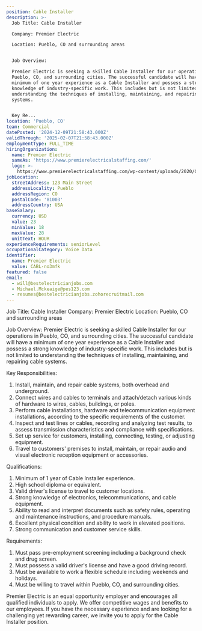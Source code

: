 ```yaml
---
position: Cable Installer
description: >-
  Job Title: Cable Installer

  Company: Premier Electric

  Location: Pueblo, CO and surrounding areas


  Job Overview:

  Premier Electric is seeking a skilled Cable Installer for our operations in
  Pueblo, CO, and surrounding cities. The successful candidate will have a
  minimum of one year experience as a Cable Installer and possess a strong
  knowledge of industry-specific work. This includes but is not limited to
  understanding the techniques of installing, maintaining, and repairing cable
  systems. 


  Key Re...
location: 'Pueblo, CO'
team: Commercial
datePosted: '2024-12-09T21:58:43.000Z'
validThrough: '2025-02-07T21:58:43.000Z'
employmentType: FULL_TIME
hiringOrganization:
  name: Premier Electric
  sameAs: 'https://www.premierelectricalstaffing.com/'
  logo: >-
    https://www.premierelectricalstaffing.com/wp-content/uploads/2020/05/Premier-Electrical-Staffing-logo.png
jobLocation:
  streetAddress: 123 Main Street
  addressLocality: Pueblo
  addressRegion: CO
  postalCode: '81003'
  addressCountry: USA
baseSalary:
  currency: USD
  value: 23
  minValue: 18
  maxValue: 28
  unitText: HOUR
experienceRequirements: seniorLevel
occupationalCategory: Voice Data
identifier:
  name: Premier Electric
  value: CABL-no3mfk
featured: false
email:
  - will@bestelectricianjobs.com
  - Michael.Mckeaige@pes123.com
  - resumes@bestelectricianjobs.zohorecruitmail.com
---
```




Job Title: Cable Installer
Company: Premier Electric
Location: Pueblo, CO and surrounding areas

Job Overview:
Premier Electric is seeking a skilled Cable Installer for our operations in Pueblo, CO, and surrounding cities. The successful candidate will have a minimum of one year experience as a Cable Installer and possess a strong knowledge of industry-specific work. This includes but is not limited to understanding the techniques of installing, maintaining, and repairing cable systems. 

Key Responsibilities:

1. Install, maintain, and repair cable systems, both overhead and underground.
2. Connect wires and cables to terminals and attach/detach various kinds of hardware to wires, cables, buildings, or poles.
3. Perform cable installations, hardware and telecommunication equipment installations, according to the specific requirements of the customer.
4. Inspect and test lines or cables, recording and analyzing test results, to assess transmission characteristics and compliance with specifications.
5. Set up service for customers, installing, connecting, testing, or adjusting equipment.
6. Travel to customers' premises to install, maintain, or repair audio and visual electronic reception equipment or accessories.

Qualifications:

1. Minimum of 1 year of Cable Installer experience.
2. High school diploma or equivalent.
3. Valid driver's license to travel to customer locations.
4. Strong knowledge of electronics, telecommunications, and cable equipment.
5. Ability to read and interpret documents such as safety rules, operating and maintenance instructions, and procedure manuals.
6. Excellent physical condition and ability to work in elevated positions.
7. Strong communication and customer service skills.

Requirements:

1. Must pass pre-employment screening including a background check and drug screen.
2. Must possess a valid driver's license and have a good driving record.
3. Must be available to work a flexible schedule including weekends and holidays.
4. Must be willing to travel within Pueblo, CO, and surrounding cities.

Premier Electric is an equal opportunity employer and encourages all qualified individuals to apply. We offer competitive wages and benefits to our employees. If you have the necessary experience and are looking for a challenging yet rewarding career, we invite you to apply for the Cable Installer position.